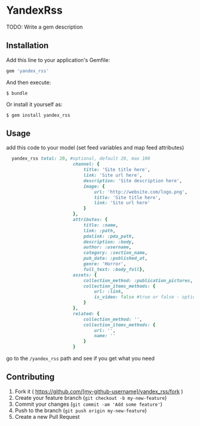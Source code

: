 # YandexRss

TODO: Write a gem description

## Installation

Add this line to your application's Gemfile:

```ruby
gem 'yandex_rss'
```

And then execute:

    $ bundle

Or install it yourself as:

    $ gem install yandex_rss

## Usage

add this code to your model (set feed variables and map feed attributes)

```ruby
  yandex_rss total: 20, #optional, default 20, max 100
                         channel: {
                             title: 'Site title here',
                             link: 'Site url here',
                             description: 'Site description here',
                             image: {
                                 url: 'http://website.com/logo.png',
                                 title: 'Site title here',
                                 link: 'Site url here'
                             }
                         },
                         attributes: {
                             title: :name,
                             link: :path,
                             pdalink: :pda_path,
                             description: :body,
                             author: :username,
                             category: :section_name,
                             pub_date: :published_at,
                             genre: 'Horror',
                             full_text: :body_full},
                         assets: {
                             collection_method: :publication_pictures,
                             collection_items_methods: {
                                 url: :link,
                                 is_video: false #true or false - optional
                             }
                         },
                         related: {
                             collection_method: '',
                             collection_items_methods: {
                                 url: '',
                                 name: ''
                             }
                         }
```

go to the `/yandex_rss` path and see if you get what you need

## Contributing

1. Fork it ( https://github.com/[my-github-username]/yandex_rss/fork )
2. Create your feature branch (`git checkout -b my-new-feature`)
3. Commit your changes (`git commit -am 'Add some feature'`)
4. Push to the branch (`git push origin my-new-feature`)
5. Create a new Pull Request
